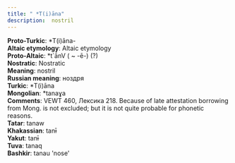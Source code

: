 ```yaml
---
title: " *T(i)āna"
description:  nostril
---
```


<strong>Proto-Turkic</strong>:  *T(i)āna-<br>
<strong>Altaic etymology</strong>:  Altaic etymology<br>
<strong> Proto-Altaic</strong>:  *t`ā́nV ( ~ -ē-) (?)<br>
<strong>Nostratic</strong>:  Nostratic<br>
<strong>Meaning</strong>:  nostril<br>
<strong>Russian meaning</strong>:  ноздря<br>
<strong>Turkic</strong>:  *T(i)āna<br>
<strong>Mongolian</strong>:  *tanaɣa<br>
<strong>Comments</strong>:  VEWT 460, Лексика 218. Because of late attestation borrowing from Mong. is not excluded; but it is not quite probable for phonetic reasons.<br>
<strong>Tatar</strong>:  tanaw<br>
<strong>Khakassian</strong>:  tanɨ̄<br>
<strong>Yakut</strong>:  tanɨ̄<br>
<strong>Tuva</strong>:  tanaq<br>
<strong>Bashkir</strong>:  tanau 'nose'<br>


